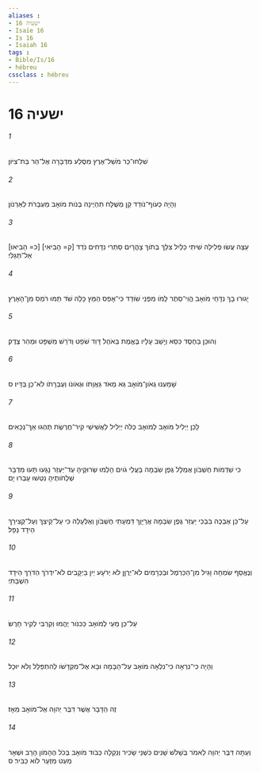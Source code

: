 ```yaml
---
aliases : 
- ישעיה 16
- Isaïe 16
- Is 16
- Isaiah 16
tags : 
- Bible/Is/16
- hébreu
cssclass : hébreu
---
```


# ישעיה 16

###### 1
שִׁלְחוּ־כַר מֹשֵׁל־אֶרֶץ מִסֶּלַע מִדְבָּרָה אֶל־הַר בַּת־צִיֹּון׃
###### 2
וְהָיָה כְעֹוף־נֹודֵד קֵן מְשֻׁלָּח תִּהְיֶינָה בְּנֹות מֹואָב מַעְבָּרֹת לְאַרְנֹון׃
###### 3
[כ= הָבִיאוּ] [ק= הָבִיאִי] עֵצָה עֲשׂוּ פְלִילָה שִׁיתִי כַלַּיִל צִלֵּךְ בְּתֹוךְ צָהֳרָיִם סַתְּרִי נִדָּחִים נֹדֵד אַל־תְּגַלִּי׃
###### 4
יָגוּרוּ בָךְ נִדָּחַי מֹואָב הֱוִי־סֵתֶר לָמֹו מִפְּנֵי שֹׁודֵד כִּי־אָפֵס הַמֵּץ כָּלָה שֹׁד תַּמּוּ רֹמֵס מִן־הָאָרֶץ׃
###### 5
וְהוּכַן בַּחֶסֶד כִּסֵּא וְיָשַׁב עָלָיו בֶּאֱמֶת בְּאֹהֶל דָּוִד שֹׁפֵט וְדֹרֵשׁ מִשְׁפָּט וּמְהִר צֶדֶק׃
###### 6
שָׁמַעְנוּ גְאֹון־מֹואָב גֵּא מְאֹד גַּאֲוָתֹו וּגְאֹונֹו וְעֶבְרָתֹו לֹא־כֵן בַּדָּיו׃ ס
###### 7
לָכֵן יְיֵלִיל מֹואָב לְמֹואָב כֻּלֹּה יְיֵלִיל לַאֲשִׁישֵׁי קִיר־חֲרֶשֶׂת תֶּהְגּוּ אַךְ־נְכָאִים׃
###### 8
כִּי שַׁדְמֹות חֶשְׁבֹּון אֻמְלָל גֶּפֶן שִׂבְמָה בַּעֲלֵי גֹויִם הָלְמוּ שְׂרוּקֶּיהָ עַד־יַעְזֵר נָגָעוּ תָּעוּ מִדְבָּר שְׁלֻחֹותֶיהָ נִטְּשׁוּ עָבְרוּ יָם׃
###### 9
עַל־כֵּן אֶבְכֶּה בִּבְכִי יַעְזֵר גֶּפֶן שִׂבְמָה אֲרַיָּוֶךְ דִּמְעָתִי חֶשְׁבֹּון וְאֶלְעָלֵה כִּי עַל־קֵיצֵךְ וְעַל־קְצִירֵךְ הֵידָד נָפָל׃
###### 10
וְנֶאֱסַף שִׂמְחָה וָגִיל מִן־הַכַּרְמֶל וּבַכְּרָמִים לֹא־יְרֻןָּן לֹא יְרֹעָע יַיִן בַּיְקָבִים לֹא־יִדְרֹךְ הַדֹּרֵךְ הֵידָד הִשְׁבַּתִּי׃
###### 11
עַל־כֵּן מֵעַי לְמֹואָב כַּכִּנֹּור יֶהֱמוּ וְקִרְבִּי לְקִיר חָרֶשׂ׃
###### 12
וְהָיָה כִי־נִרְאָה כִּי־נִלְאָה מֹואָב עַל־הַבָּמָה וּבָא אֶל־מִקְדָּשֹׁו לְהִתְפַּלֵּל וְלֹא יוּכָל׃
###### 13
זֶה הַדָּבָר אֲשֶׁר דִּבֶּר יְהוָה אֶל־מֹואָב מֵאָז׃
###### 14
וְעַתָּה דִּבֶּר יְהוָה לֵאמֹר בְּשָׁלֹשׁ שָׁנִים כִּשְׁנֵי שָׂכִיר וְנִקְלָה כְּבֹוד מֹואָב בְּכֹל הֶהָמֹון הָרָב וּשְׁאָר מְעַט מִזְעָר לֹוא כַבִּיר׃ ס
